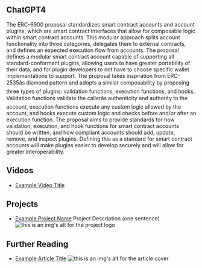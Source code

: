 ## ChatGPT4

The ERC-6900 proposal standardizes smart contract accounts and account plugins, which are smart contract interfaces that allow for composable logic within smart contract accounts. This modular approach splits account functionality into three categories, delegates them to external contracts, and defines an expected execution flow from accounts. The proposal defines a modular smart contract account capable of supporting all standard-conformant plugins, allowing users to have greater portability of their data, and for plugin developers to not have to choose specific wallet implementations to support. The proposal takes inspiration from ERC-2535âs diamond pattern and adopts a similar composability by proposing three types of plugins: validation functions, execution functions, and hooks. Validation functions validate the callerâs authenticity and authority to the account, execution functions execute any custom logic allowed by the account, and hooks execute custom logic and checks before and/or after an execution function. The proposal aims to provide standards for how validation, execution, and hook functions for smart contract accounts should be written, and how compliant accounts should add, update, remove, and inspect plugins. Defining this as a standard for smart contract accounts will make plugins easier to develop securely and will allow for greater interoperability.

## Videos

- [Example Video Title](https://www.youtube.com/watch?v=TDGq4aeevgY)

## Projects

- [Example Project Name](https://xxxx.xxx/xxxxx) Project Description (one sentence) ![this is an img's alt for the project logo](https://xxxx.xxx/project-logo.xxx)

## Further Reading

- [Example Article Title](https://xxxx.xxx/xxxxx) ![this is an img's alt for the article cover](https://xxxx.xxx/article-cover.xxx)
